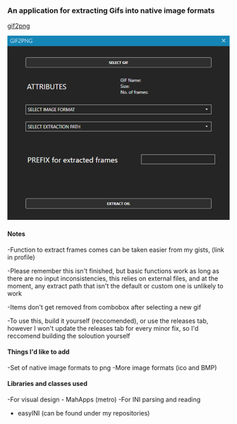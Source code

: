 ### An application for extracting Gifs into native image formats
[gif2png](https://github.com/peaches6/gif2png)

![Alt text](/demo.PNG?raw=true "Demo Image")

#### Notes

-Function to extract frames comes can be taken easier from my gists, (link in profile)

-Please remember this isn't finished, but basic functions work as long as there are no input inconsistencies, this relies on external 
files, and at the moment, any extract path that isn't the default or custom one is unlikely to work

-Items don't get removed from combobox after selecting a new gif 

-To use this, build it yourself (reccomended), or use the releases tab, however I won't update the releases tab for every minor fix, so I'd reccomend building the soloution yourself 


#### Things I'd like to add
-Set of native image formats to png
-More image formats (ico and BMP)

    
#### Libraries and classes used
-For visual design - MahApps (metro)
-For INI parsing and reading 
- easyINI (can be found under my repositories)
